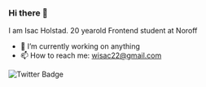 ### Hi there 👋
I am Isac Holstad. 20 yearold Frontend student at Noroff

- 🔭 I’m currently working on anything 
- 📫 How to reach me: wisac22@gmail.com


![Twitter Badge](https://img.shields.io/twitter/url?label=Twitter&style=social&url=https%3A%2F%2Ftwitter.com%2FIsacholstad7)
